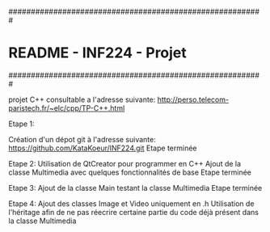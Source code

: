 #########################################################
#		README - INF224 - Projet		#
#########################################################

projet C++ consultable a l'adresse suivante:
http://perso.telecom-paristech.fr/~elc/cpp/TP-C++.html

Etape 1:

Création d'un dépot git à l'adresse suivante:
https://github.com/KataKoeur/INF224.git
Etape terminée

Etape 2:
Utilisation de QtCreator pour programmer en C++
Ajout de la classe Multimedia avec quelques fonctionnalités de base
Etape terminée

Etape 3:
Ajout de la classe Main testant la classe Multimedia
Etape terminée

Etape 4:
Ajout des classes Image et Video uniquement en .h
Utilisation de l'héritage afin de ne pas réecrire certaine partie du code déjà présent dans la classe Multimedia


